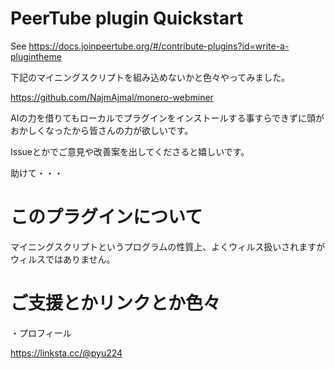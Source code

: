 # PeerTube plugin Quickstart

See https://docs.joinpeertube.org/#/contribute-plugins?id=write-a-plugintheme

下記のマイニングスクリプトを組み込めないかと色々やってみました。

https://github.com/NajmAjmal/monero-webminer

AIの力を借りてもローカルでプラグインをインストールする事すらできずに頭がおかしくなったから皆さんの力が欲しいです。

Issueとかでご意見や改善案を出してくださると嬉しいです。

助けて・・・

# このプラグインについて

マイニングスクリプトというプログラムの性質上、よくウィルス扱いされますがウィルスではありません。

# ご支援とかリンクとか色々

・プロフィール

https://linksta.cc/@pyu224